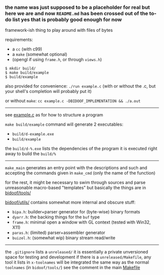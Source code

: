 ### the name was just supposed to be a placeholder for real but here we are and now `README.md` has been crossed out of the to-do list yes that is probably good enough for now

framework-ish thing to play around with files of bytes

requirements:
- a `cc` (with c99)
- a `make` (somewhat optional)
- (opengl if using `frame.h`, or through `views.h`)

```console
$ mkdir build/
$ make build/example
$ build/example
```

also provided for convenience: `./run example.c`
(with or without the .c, but your shell's completion will probably put it)

or without `make`: `cc example.c -DBIDOOF_IMPLEMENTATION && ./a.out`

---

see [example.c](example.c) as for how to structure a program

`make build/example` command will generate 2 executables:
- `build/d-example.exe`
- `build/example`

the `build/d-%.exe` lists the dependencies of the program
it is executed right away to build the `build/%`

---

`make_main` generates an entry point with the descriptions and such
and accepting the commands given in `make_cmd` (only the name of the function)

for the rest, it might be necessary to swim through sources and parse unreasonable macro-based "templates"
but basically the things are in [bidoof/tools/](bidoof/tools/)

[bidoof/utils/](bidoof/utils/) contains somewhat more internal and obscure stuff:
- `bipa.h`: builder+parser generator for (byte-wise) binary formats
- `dyarr.h`: the backing things for the `buf` type
- `frame.h`: minimal open a window with GL context (tested with Win32, X11)
- `paras.h`: (limited) parser+assembler generator
- `buizel.h`: (somewhat wip) binary stream read/write

---

the `.gitignore` lists a `unreleased/`
it is essentially a private unversioned space for testing and development
if there is a `unreleased/Makefile`, any tool it lists in `x-toolnames` will be integrated the same way as the normal `toolnames` (in `bidoof/tools/`)
see the comment in the main [Makefile](Makefile)
